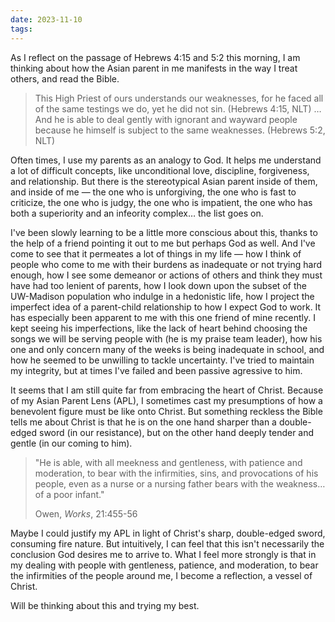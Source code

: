 ```yaml
---
date: 2023-11-10
tags:
---
```

As I reflect on the passage of Hebrews 4:15 and 5:2 this morning, I am thinking about how the Asian parent in me manifests in the way I treat others, and read the Bible.

> This High Priest of ours understands our weaknesses, for he faced all of the 
> same testings we do, yet he did not sin. (Hebrews 4:15, NLT)
> …
> And he is able to deal gently with ignorant and wayward people because he himself is subject to the same weaknesses. (Hebrews 5:2, NLT)

Often times, I use my parents as an analogy to God. It helps me understand a lot of difficult concepts, like unconditional love, discipline, forgiveness, and relationship. But there is the stereotypical Asian parent inside of them, and inside of me — the one who is unforgiving, the one who is fast to criticize, the one who is judgy, the one who is impatient, the one who has both a superiority and an infeority complex… the list goes on.

I've been slowly learning to be a little more conscious about this, thanks to the help of a friend pointing it out to me but perhaps God as well. And I've come to see that it permeates a lot of things in my life — how I think of people who come to me with their burdens as inadequate or not trying hard enough, how I see some demeanor or actions of others and think they must have had too lenient of parents, how I look down upon the subset of the UW-Madison population who indulge in a hedonistic life, how I project the imperfect idea of a parent-child relationship to how I expect God to work. It has especially been apparent to me with this one friend of mine recently. I kept seeing his imperfections, like the lack of heart behind choosing the songs we will be serving people with (he is my praise team leader), how his one and only concern many of the weeks is being inadequate in school, and how he seemed to be unwilling to tackle uncertainty. I've tried to maintain my integrity, but at times I've failed and been passive agressive to him.

It seems that I am still quite far from embracing the heart of Christ. Because of my Asian Parent Lens (APL), I sometimes cast my presumptions of how a benevolent figure must be like onto Christ. But something reckless the Bible tells me about Christ is that he is on the one hand sharper than a double-edged sword (in our resistance), but on the other hand deeply tender and gentle (in our coming to him).

> "He is able, with all meekness and gentleness, with patience and moderation, to bear with the infirmities, sins, and provocations of his people, even as a nurse or a nursing father bears with the weakness… of a poor infant."
> 
> Owen, *Works*, 21:455-56

Maybe I could justify my APL in light of Christ's sharp, double-edged sword, consuming fire nature. But intuitively, I can feel that this isn't necessarily the conclusion God desires me to arrive to. What I feel more strongly is that in my dealing with people with gentleness, patience, and moderation, to bear the infirmities of the people around me, I become a reflection, a vessel of Christ.

Will be thinking about this and trying my best.